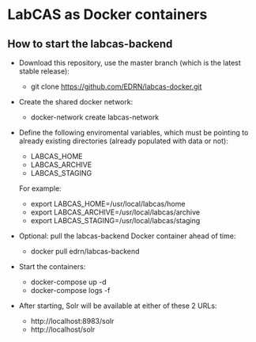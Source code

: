 # LabCAS as Docker containers

## How to start the labcas-backend

* Download this repository, use the master branch (which is the latest stable release):
  * git clone https://github.com/EDRN/labcas-docker.git
  
* Create the shared docker network:
  * docker-network create labcas-network

* Define the following enviromental variables, which must be pointing to already existing directories (already populated with data or not):
  * LABCAS_HOME
  * LABCAS_ARCHIVE
  * LABCAS_STAGING
  
  For example:
  * export LABCAS_HOME=/usr/local/labcas/home
  * export LABCAS_ARCHIVE=/usr/local/labcas/archive
  * export LABCAS_STAGING=/usr/local/labcas/staging

* Optional: pull the labcas-backend Docker container ahead of time:
  * docker pull edrn/labcas-backend

* Start the containers:
  * docker-compose up -d
  * docker-compose logs -f
  
* After starting, Solr will be available at either of these 2 URLs:
  * http://localhost:8983/solr
  * http://localhost/solr
